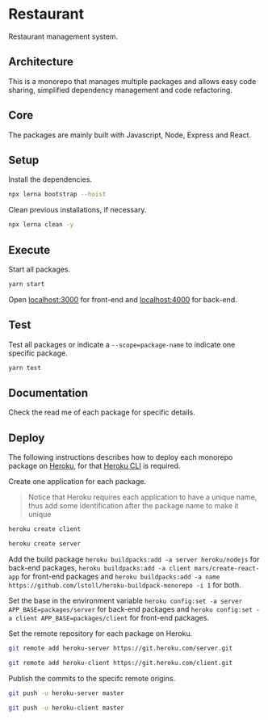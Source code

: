 # Restaurant

Restaurant management system.

## Architecture

This is a monorepo that manages multiple packages and allows easy code sharing, simplified dependency management and code refactoring.

## Core

The packages are mainly built with Javascript, Node, Express and React.

## Setup

Install the dependencies.

```sh
npx lerna bootstrap --hoist
```

Clean previous installations, if necessary.

```sh
npx lerna clean -y
```

## Execute

Start all packages.

```sh
yarn start
```

Open [localhost:3000](http://localhost:3000) for front-end and [localhost:4000](http://localhost:4000) for back-end.

## Test

Test all packages or indicate a `--scope=package-name` to indicate one specific package.

```sh
yarn test
```

## Documentation

Check the read me of each package for specific details.

## Deploy

The following instructions describes how to deploy each monorepo package on [Heroku](https://heroku.com/), for that [Heroku CLI](https://devcenter.heroku.com/articles/heroku-cli#install-the-heroku-cli) is required.

Create one application for each package.

> Notice that Heroku requires each application to have a unique name, thus add some identification after the package name to make it unique

```sh
heroku create client
```

```sh
heroku create server
```

Add the build package `heroku buildpacks:add -a server heroku/nodejs` for back-end packages, `heroku buildpacks:add -a client mars/create-react-app` for front-end packages and `heroku buildpacks:add -a name https://github.com/lstoll/heroku-buildpack-monorepo -i 1` for both.

Set the base in the environment variable `heroku config:set -a server APP_BASE=packages/server` for back-end packages and `heroku config:set -a client APP_BASE=packages/client` for front-end packages.

Set the remote repository for each package on Heroku.

```sh
git remote add heroku-server https://git.heroku.com/server.git
```

```sh
git remote add heroku-client https://git.heroku.com/client.git
```

Publish the commits to the specifc remote origins.

```sh
git push -u heroku-server master
```

```sh
git push -u heroku-client master
```
